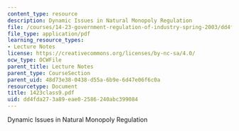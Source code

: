 ```yaml
---
content_type: resource
description: Dynamic Issues in Natural Monopoly Regulation
file: /courses/14-23-government-regulation-of-industry-spring-2003/dd4fda273a89eae02586240abc399084_1423class9.pdf
file_type: application/pdf
learning_resource_types:
- Lecture Notes
license: https://creativecommons.org/licenses/by-nc-sa/4.0/
ocw_type: OCWFile
parent_title: Lecture Notes
parent_type: CourseSection
parent_uid: 48d73e38-0438-d55a-6b9e-6d47e06f6c0a
resourcetype: Document
title: 1423class9.pdf
uid: dd4fda27-3a89-eae0-2586-240abc399084
---
```

Dynamic Issues in Natural Monopoly Regulation